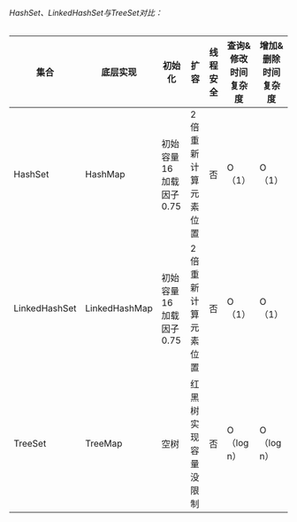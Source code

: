 

###### HashSet、LinkedHashSet与TreeSet对比：

| 集合 | 底层实现 | 初始化 | 扩容 | 线程安全 | 查询&修改<br>时间复杂度 | 增加&删除<br>时间复杂度 |
| ---- | ---- | ---- | ---- | ---- | ---- | ---- |
| HashSet | HashMap | 初始容量16<br>加载因子0.75 | 2倍<br>重新计算元素位置 | 否 |  O（1） | O（1）|     
| LinkedHashSet | LinkedHashMap | 初始容量16<br>加载因子0.75 |  2倍<br>重新计算元素位置  | 否 | O（1） | O（1） |
| TreeSet | TreeMap | 空树 | 红黑树实现<br>容量没限制 | 否 | O（log n） | O（log n）|
